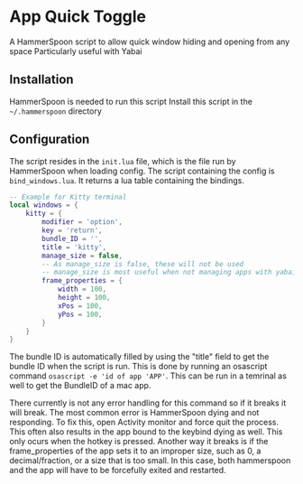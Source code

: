 # App Quick Toggle
A HammerSpoon script to allow quick window hiding and opening from any space
Particularly useful with Yabai

## Installation
HammerSpoon is needed to run this script
Install this script in the `~/.hammerspoon` directory

## Configuration
The script resides in the `init.lua` file, which is the file run by HammerSpoon when loading config.
The script containing the config is `bind_windows.lua`. It returns a lua table containing the bindings.
```lua
-- Example for Kitty terminal
local windows = {
    kitty = {
        modifier = 'option',
        key = 'return',
        bundle_ID = '',
        title = 'kitty',
        manage_size = false,
        -- As manage_size is false, these will not be used
        -- manage_size is most useful when not managing apps with yabai
        frame_properties = {
            width = 100,
            height = 100,
            xPos = 100,
            yPos = 100,
        }
    }
}
```
The bundle ID is automatically filled by using the "title" field to get the bundle ID when the script is run.
This is done by running an osascript command `osascript -e 'id of app 'APP'`. This can be run in a temrinal as well to get the BundleID of a mac app.

There currently is not any error handling for this command so if it breaks it will break. The most common error is HammerSpoon dying and not responding. To fix this, open Activity monitor and force quit the process. This often also results in the app bound to the keybind dying as well. This only ocurs when the hotkey is pressed. Another way it breaks is if the frame_properties of the app sets it to an improper size, such as 0, a decimal/fraction, or a size that is too small. In this case, both hammerspoon and the app will have to be forcefully exited and restarted.
